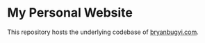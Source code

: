 # My Personal Website

This repository hosts the underlying codebase of [bryanbugyi.com](http://bryanbugyi.com).
